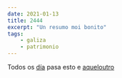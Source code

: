 ```yaml
---
date: 2021-01-13
title: 2444
excerpt: "Un resumo moi bonito"
tags:
    - galiza
    - patrimonio
---
```


Todos os [día](https://google.es) pasa esto e [aqueloutro](/blog/holi)
